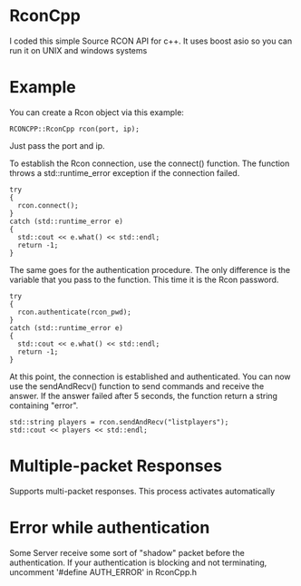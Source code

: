 # RconCpp

I coded this simple Source RCON API for c++. It uses boost asio so you can run it on UNIX and windows systems

# Example
You can create a Rcon object via this example:
```
RCONCPP::RconCpp rcon(port, ip);
```
Just pass the port and ip.

To establish the Rcon connection, use the connect() function.
The function throws a std::runtime_error exception if the connection failed.
```
try
{
  rcon.connect();
}
catch (std::runtime_error e)
{
  std::cout << e.what() << std::endl;
  return -1;
}
```

The same goes for the authentication procedure.
The only difference is the variable that you pass to the function. This time it is the Rcon password.
```
try
{
  rcon.authenticate(rcon_pwd);
}
catch (std::runtime_error e)
{
  std::cout << e.what() << std::endl;
  return -1;
}
```

At this point, the connection is established and authenticated. 
You can now use the sendAndRecv() function to send commands and receive the answer. If the answer failed after 5 seconds, the function return a string containing "error".
```
std::string players = rcon.sendAndRecv("listplayers");
std::cout << players << std::endl;
```

# Multiple-packet Responses
Supports multi-packet responses. This process activates automatically

# Error while authentication
Some Server receive some sort of "shadow" packet before the authentication. If your authentication is blocking and not terminating, uncomment '#define AUTH_ERROR' in RconCpp.h
